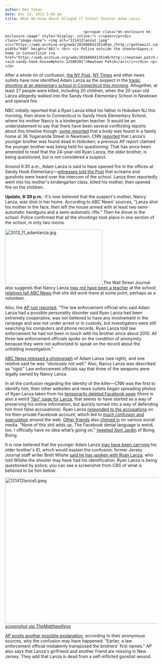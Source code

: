 ```yaml
---
author: Ben Yakas
date: Dec 14, 2012 5:08 pm
title: What We Know About Alleged CT School Shooter Adam Lanza
---
```


	
										<p><span class="mt-enclosure mt-enclosure-image" style="display: inline;"> </span></p><div class="image-none"> <img alt="121412lanza1.jpeg" src="https://web.archive.org/web/20160604135140im_/http://gothamist.com/attachments/byakas/121412lanza1.jpeg" width="640" height="481"> <br> <i> Police outside the shooter&apos;s home in Connecticut (<a href="https://web.archive.org/web/20160604135140/http://newtown.patch.com/articles/police-raid-sandy-hook-house#photo-12588301">Newtown Patch</a>)</i></div> <p></p>

<p>After a whole lot of confusion, <a href="https://web.archive.org/web/20160604135140/http://www.nypost.com/p/news/local/potential_connecticut_school_shooting_8HMOSbP38TXwSYYsVGkYLO">the NY Post</a>, <a href="https://web.archive.org/web/20160604135140/http://www.nytimes.com/2012/12/15/nyregion/shooting-reported-at-connecticut-elementary-school.html?hp">NY Times</a> and other news outlets have now identified Adam Lanza as the suspect in the <a href="https://web.archive.org/web/20160604135140/http://gothamist.com/2012/12/14/breaking_multiple_people_injured_in.php">tragic shooting at an elementary school in Connecticut this morning</a>. Altogether, at least 27 people were killed, including 20 children, when the 20-year-old Lanza allegedly walked into the Sandy Hook Elementary School in Newtown and opened fire. </p>

<p>NBC initially reported that a Ryan Lanza killed his father in Hoboken NJ this morning, then drove to Connecticut to Sandy Hook Elementary School, where his mother Nancy is a kindergarten teacher. It would be an understatement to say that there have been several conflicting reports about this timeline though: <a href="https://web.archive.org/web/20160604135140/http://newtown.patch.com/articles/police-raid-sandy-hook-house#photo-12588301">some reported</a> that a body was found in a family home at 36 Yogananda Street in Newtown. CNN <a href="https://web.archive.org/web/20160604135140/https://twitter.com/TheMatthewKeys/status/279683049296384001">reported</a> that Lanza&apos;s younger brother was found dead in Hoboken; a previous AP report claimed the younger brother was being held for questioning. That has since been amended to read that the 24-year-old Ryan Lanza, the <em>older</em> brother, is being questioned, but is not considered a suspect.</p>

<p>Around 9:30 a.m., Adam Lanza is said to have opened fire in the offices at Sandy Hook Elementary&#x2014;<a href="https://web.archive.org/web/20160604135140/http://www.nypost.com/p/news/local/potential_connecticut_school_shooting_8HMOSbP38TXwSYYsVGkYLO?utm_source=SFnewyorkpost&amp;utm_medium=SFnewyorkpost">witnesses told the Post</a> that screams and gunshots were heard over the intercom of the school. Lanza then reportedly went into his mother&apos;s kindergarten class, killed his mother, then opened fire on the children.</p>

<p> <b>Update, 8:39 p.m.</b>: It&apos;s now believed that the suspect&apos;s mother, Nancy Lanza, was shot in her home. According to ABC News&apos; sources, &quot;Lanza shot his mother in the face, then left the house armed with at least two semi-automatic handguns and a semi-automatic rifle.&quot; Then he drove to the school. Police confirmed that all the shootings took place in one section of the school, in only two rooms. </p>

<p><span class="mt-enclosure mt-enclosure-image" style="display: inline;"> <a href="https://web.archive.org/web/20160604135140/http://gothamist.com/attachments/jen/2012_11_adamlanza.jpg"> <img alt="2012_11_adamlanza.jpg" src="https://web.archive.org/web/20160604135140im_/http://gothamist.com/assets_c/2012/12/2012_11_adamlanza-thumb-640x360-762222.jpg" width="320" height="180" class="image-right"> </a> </span>The Wall Street Journal also suggests that Nancy Lanza <a href="https://web.archive.org/web/20160604135140/http://blogs.wsj.com/metropolis/2012/12/14/details-emerge-about-family-of-suspected-newtown-school-gunman/?mod=WSJ_latestheadlines">may not have been a teacher</a> at the school;<a href="https://web.archive.org/web/20160604135140/http://abcnews.go.com/Blotter/connecticut-shooter-adam-lanza/story?id=17975673#.UMvUVTm0Lww"> relatives tell ABC News</a> that she did work there at some point, perhaps as a volunteer. </p>

<p>Also, the <a href="https://web.archive.org/web/20160604135140/http://bigstory.ap.org/article/school-shooting-reported-newtown-conn">AP just reported</a>, &quot;The law enforcement official who said Adam Lanza had a possible personality disorder said Ryan Lanza had been extremely cooperative, was not believed to have any involvement in the rampage and was not under arrest or in custody, but investigators were still searching his computers and phone records. Ryan Lanza told law enforcement he had not been in touch with his brother since about 2010. All three law enforcement officials spoke on the condition of anonymity because they were not authorized to speak on the record about the unfolding investigation.&quot;</p>

<p><a href="https://web.archive.org/web/20160604135140/http://abcnews.go.com/Blotter/connecticut-shooter-adam-lanza/story?id=17975673">ABC News released a photograph</a> of Adam Lanza (see right), and one relative said he was &quot;obviously not well.&quot;  Also, Nancy Lanza was described as &quot;rigid.&quot; Law enforcement officials say that three of the weapons were legally owned by Nancy Lanza.</p>

<p>In all the confusion regarding the identity of the killer&#x2014;CNN was the first to identify him, then other websites and news outlets began spreading photos of Ryan Lanza taken from his <a href="https://web.archive.org/web/20160604135140/http://www.facebook.com/rlanza">temporarily deleted Facebook page</a> (there is also a weird <a href="https://web.archive.org/web/20160604135140/https://www.facebook.com/pages/Ryan-Lanza/101308553372944">&quot;fan&quot; page for Lanza</a>, that seems to have started as a way of preserving his online information, but quickly turned into a way of defending him from false accusations). Ryan Lanza <a href="https://web.archive.org/web/20160604135140/https://twitter.com/Fletch788/status/279668466150166528/photo/1">responded to the accusations</a> on his then-private Facebook account, which led to <a href="https://web.archive.org/web/20160604135140/http://gawker.com/5968551/">much confusion and speculation</a> around the web. <a href="https://web.archive.org/web/20160604135140/http://www.facebook.com/bwilshe/posts/10151225580081785">Other friends</a> also <a href="https://web.archive.org/web/20160604135140/https://twitter.com/MattBors/status/279670420960063488">chimed in</a> on various social media. &quot;None of this shit adds up. The Facebook denial language is weird, too. I officially have no idea what&#x2019;s going on,&quot; <a href="https://web.archive.org/web/20160604135140/https://twitter.com/xeni/status/279687122150121473">tweeted Xeni Jardin</a> of Boing Boing.</p>

<p>It is now believed that the younger Adam Lanza <a href="https://web.archive.org/web/20160604135140/https://twitter.com/RickLeventhal/status/279697766870052864">may have been carrying</a> his older brother&apos;s ID, which would explain the confusion; former Jersey Journal staff writer Brett Wilshe <a href="https://web.archive.org/web/20160604135140/http://www.nj.com/hudson/index.ssf/2012/12/hoboken_man_identified_by_medi.html#incart_river">said he has spoken with Ryan Lanza</a>, who told Wilshe the shooter may have had his identification. Ryan Lanza is being questioned by police; you can see a screenshot from CBS of what is believed to be him below:</p>

<p><span class="mt-enclosure mt-enclosure-image" style="display: inline;"> </span></p><div class="image-none"> <img alt="121412lanza5.jpeg" src="https://web.archive.org/web/20160604135140im_/http://gothamist.com/attachments/byakas/121412lanza5.jpeg" width="640" height="480"> <br> <i> <a href="https://web.archive.org/web/20160604135140/https://twitter.com/TheMatthewKeys/status/279696580687314944/photo/1/large">screenshot via TheMatthewKeys</a></i></div> <p></p>

<p><a href="https://web.archive.org/web/20160604135140/http://bigstory.ap.org/article/ap-source-20-year-old-suspect-had-ties-school">AP posits another possible explanation</a>, according to their anonymous sources, why the confusion may have happened: &quot;Earlier, a law enforcement official mistakenly transposed the brothers&apos; first names.&quot; AP also says that Lanza&apos;s girlfriend and another friend are missing in New Jersey. They add that Lanza is dead from a self-inflicted gunshot wound.<br>
</p>					
										
									
				